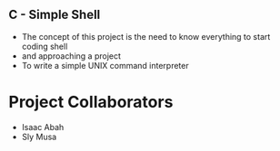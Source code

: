 ## C - Simple Shell
* The concept of this project is the need to know everything to start coding shell
* and approaching a project
* To write a simple UNIX command interpreter

# Project Collaborators
* Isaac Abah 
* Sly Musa
